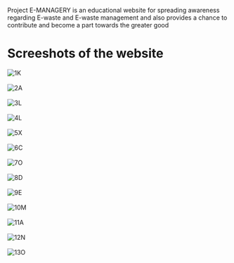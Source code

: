 
Project E-MANAGERY is an educational website for spreading awareness regarding E-waste and E-waste management and also provides a chance to contribute and become a part towards the greater good
<br>
# Screeshots of the website
![1K](https://user-images.githubusercontent.com/71633926/117039470-6fbdbc00-ad26-11eb-8f9c-4ca7d8739a53.png)
<br>
<br>
![2A](https://user-images.githubusercontent.com/71633926/117039682-ab588600-ad26-11eb-93ef-0cd859a9a7d7.png)
<br><br>
![3L](https://user-images.githubusercontent.com/71633926/117039829-dba02480-ad26-11eb-84cd-8652a46afd28.png)
<br><br>
![4L](https://user-images.githubusercontent.com/71633926/117039842-de027e80-ad26-11eb-8b37-29f0842df814.png)
<br><br>
![5X](https://user-images.githubusercontent.com/71633926/117039845-de9b1500-ad26-11eb-973f-42cf62028a65.png)
<br><br>
![6C](https://user-images.githubusercontent.com/71633926/117039847-df33ab80-ad26-11eb-9415-0b6f2b159870.png)
<br><br>
![7O](https://user-images.githubusercontent.com/71633926/117039851-dfcc4200-ad26-11eb-8665-2030e9eb37bc.png)
<br><br>
![8D](https://user-images.githubusercontent.com/71633926/117039853-dfcc4200-ad26-11eb-9148-0d6259016d41.png)
<br><br>
![9E](https://user-images.githubusercontent.com/71633926/117039857-e064d880-ad26-11eb-9409-26dee1a038e9.png)
<br><br>
![10M](https://user-images.githubusercontent.com/71633926/117039859-e0fd6f00-ad26-11eb-9c81-a9d5cb5dfb6a.png)
<br><br>
![11A](https://user-images.githubusercontent.com/71633926/117039861-e1960580-ad26-11eb-9bba-f16ad2291397.png)
<br><br>
![12N](https://user-images.githubusercontent.com/71633926/117039863-e1960580-ad26-11eb-9d85-f5328a5b4577.png)
<br><br>
![13O](https://user-images.githubusercontent.com/71633926/117039866-e22e9c00-ad26-11eb-811c-d7f379ed1641.png)
